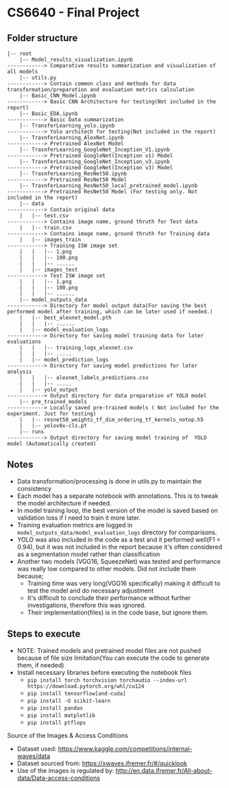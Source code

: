 # CS6640 - Final Project


## Folder structure
```
|-- root
    |-- Model_results_visualization.ipynb                             ------------> Comparative results summarization and visualization of all models
    |-- utils.py                                                      ------------> Contain common class and methods for data transformation/preparation and evaluation metrics calculation
    |-- Basic_CNN_Model.ipynb                                         ------------> Basic CNN Architecture for testing(Not included in the report)
    |-- Basic_EDA.ipynb                                               ------------> Basic Data summarization
    |-- TransferLearning_yolo.ipynb                                   ------------> Yolo architech for testing(Not included in the report)
    |-- TrasnferLearning_AlexNet.ipynb                                ------------> Pretrained AlexNet Model
    |-- TrasnferLearning_GoogleNet_Inception_V1.ipynb                 ------------> Pretrained GoogleNet(Inception v1) Model
    |-- TrasnferLearning_GoogleNet_Inception_v3.ipynb                 ------------> Pretrained GoogleNet(Inception v3) Model
    |-- TrasnferLearning_ResNet50.ipynb                               ------------> Pretrained ResNet50 Model
    |-- TrasnferLearning_ResNet50_local_pretrained_model.ipynb        ------------> Pretrained ResNet50 Model (For testing only. Not included in the report)
    |-- data                                                          ------------> Contain original data
    |   |-- test.csv                                                  ------------> Contains image name, ground thruth for Test data
    |   |-- train.csv                                                 ------------> Contains image name, ground thruth for Training data
    |   |-- images_train                                              ------------> Training ISW image set
    |   |   |-- 1.png
    |   |   |-- 100.png
    |   |   |-- ......
    |   |-- images_test                                               ------------> Test ISW image set
    |   |   |-- 1.png
    |   |   |-- 100.png
    |   |   |-- ......
    |-- model_outputs_data                                            ------------> Directory for model output data(For saving the best performed model after training, which can be later used if needed.)
    |   |-- best_alexnet_model.pth
    |   |   |-- ......
    |   |-- model_evaluation_logs                                     ------------> Directory for saving model training data for later evaluations
    |   |   |-- training_logs_alexnet.csv
    |   |   |-- .....
    |   |-- model_prediction_logs                                     ------------> Directory for saving model predictions for later analysis
    |   |   |-- alexnet_labels_predictions.csv
    |   |   |-- .....
    |   |-- yolo_output                                               ------------> Output directory for data preparation of YOLO model
    |-- pre_trained_models                                            ------------> Locally saved pre-trained models ( Not included for the experiment. Just for testing)
    |   |-- resnet50_weights_tf_dim_ordering_tf_kernels_notop.h5
    |   |-- yolov8x-cls.pt
    |-- runs                                                          ------------> Output directory for saving model training of  YOLO model (Automatically created)
```

## Notes
  - Data transformation/processing is done in utils.py to maintain the consistency
  - Each model has a separate notebook with annotations. This is to tweak the model architecture if needed.
  - In model training loop, the best version of the model is saved based on validation loss if I need to train it more later.
  - Training evaluation metrics are logged in ```model_outputs_data/model_evaluation_logs``` directory  for comparisons.
  - YOLO was also included in the code as a test and it performed well(F1 = 0.94), but it was not included in the report because it's often considered as a segmentation model rather than classification
  - Another two models (VGG16, SqueezeNet) was tested and performance was really low compared to other models. Did not include them because;
    - Training time was very long(VGG16 specifically) making it difficult to test the model and do necessary adjustment
    - It's difficult to conclude their performance without further investigations, therefore this was ignored.
    - Their implementation(files) is in the code base, but ignore them.

##  Steps to execute
- NOTE: Trained models and pretrained model files are not pushed because of file size limitation(You can execute the code to generate them, if needed)
- Install necessary libraries before executing the notebook files
  - ```pip install torch torchvision torchaudio --index-url https://download.pytorch.org/whl/cu124```
  - ```pip install tensorflow[and-cuda]```
  - ```pip install -U scikit-learn```
  - ```pip install pandas```
  - ```pip install matplotlib```
  - ```pip install ptflops```

Source of the Images & Access Conditions
- Dataset used: https://www.kaggle.com/competitions/internal-waves/data
- Dataset sourced from: https://xwaves.ifremer.fr/#/quicklook
- Use of the images is regulated by: http://en.data.ifremer.fr/All-about-data/Data-access-conditions